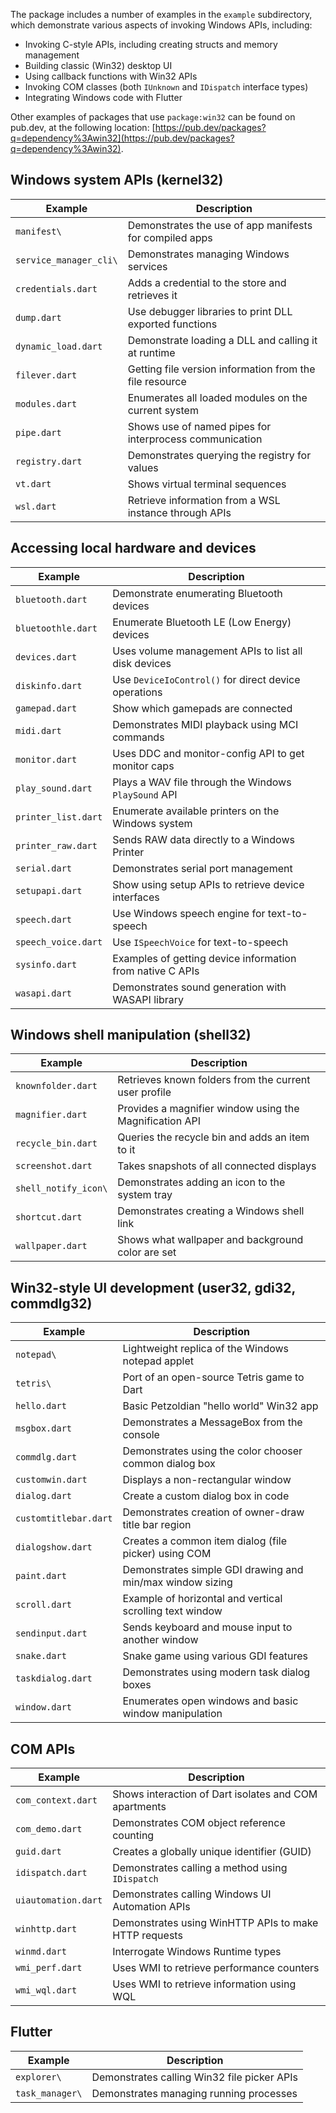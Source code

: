 The package includes a number of examples in the `example` subdirectory, which
demonstrate various aspects of invoking Windows APIs, including:

- Invoking C-style APIs, including creating structs and memory management
- Building classic (Win32) desktop UI
- Using callback functions with Win32 APIs
- Invoking COM classes (both `IUnknown` and `IDispatch` interface types)
- Integrating Windows code with Flutter

Other examples of packages that use `package:win32` can be found on pub.dev, at
the following location:
[https://pub.dev/packages?q=dependency%3Awin32](https://pub.dev/packages?q=dependency%3Awin32).

## Windows system APIs (kernel32)

| Example                | Description                                             |
| ---------------------- | ------------------------------------------------------- |
| `manifest\`            | Demonstrates the use of app manifests for compiled apps |
| `service_manager_cli\` | Demonstrates managing Windows services                  |
| `credentials.dart`     | Adds a credential to the store and retrieves it         |
| `dump.dart`            | Use debugger libraries to print DLL exported functions  |
| `dynamic_load.dart`    | Demonstrate loading a DLL and calling it at runtime     |
| `filever.dart`         | Getting file version information from the file resource |
| `modules.dart`         | Enumerates all loaded modules on the current system     |
| `pipe.dart`            | Shows use of named pipes for interprocess communication |
| `registry.dart`        | Demonstrates querying the registry for values           |
| `vt.dart`              | Shows virtual terminal sequences                        |
| `wsl.dart`             | Retrieve information from a WSL instance through APIs   |

## Accessing local hardware and devices

| Example             | Description                                               |
| ------------------- | --------------------------------------------------------- |
| `bluetooth.dart`    | Demonstrate enumerating Bluetooth devices                 |
| `bluetoothle.dart`  | Enumerate Bluetooth LE (Low Energy) devices               |
| `devices.dart`      | Uses volume management APIs to list all disk devices      |
| `diskinfo.dart`     | Use `DeviceIoControl()` for direct device operations      |
| `gamepad.dart`      | Show which gamepads are connected                         |
| `midi.dart`         | Demonstrates MIDI playback using MCI commands             |
| `monitor.dart`      | Uses DDC and monitor-config API to get monitor caps       |
| `play_sound.dart`   | Plays a WAV file through the Windows `PlaySound` API      |
| `printer_list.dart` | Enumerate available printers on the Windows system        |
| `printer_raw.dart`  | Sends RAW data directly to a Windows Printer              |
| `serial.dart`       | Demonstrates serial port management                       |
| `setupapi.dart`     | Show using setup APIs to retrieve device interfaces       |
| `speech.dart`       | Use Windows speech engine for text-to-speech              |
| `speech_voice.dart` | Use `ISpeechVoice` for text-to-speech                     |
| `sysinfo.dart`      | Examples of getting device information from native C APIs |
| `wasapi.dart`       | Demonstrates sound generation with WASAPI library         |

## Windows shell manipulation (shell32)

| Example              | Description                                             |
| -------------------- | ------------------------------------------------------- |
| `knownfolder.dart`   | Retrieves known folders from the current user profile   |
| `magnifier.dart`     | Provides a magnifier window using the Magnification API |
| `recycle_bin.dart`   | Queries the recycle bin and adds an item to it          |
| `screenshot.dart`    | Takes snapshots of all connected displays               |
| `shell_notify_icon\` | Demonstrates adding an icon to the system tray          |
| `shortcut.dart`      | Demonstrates creating a Windows shell link              |
| `wallpaper.dart`     | Shows what wallpaper and background color are set       |

## Win32-style UI development (user32, gdi32, commdlg32)

| Example               | Description                                               |
| --------------------- | --------------------------------------------------------- |
| `notepad\`            | Lightweight replica of the Windows notepad applet         |
| `tetris\`             | Port of an open-source Tetris game to Dart                |
| `hello.dart`          | Basic Petzoldian "hello world" Win32 app                  |
| `msgbox.dart`         | Demonstrates a MessageBox from the console                |
| `commdlg.dart`        | Demonstrates using the color chooser common dialog box    |
| `customwin.dart`      | Displays a non-rectangular window                         |
| `dialog.dart`         | Create a custom dialog box in code                        |
| `customtitlebar.dart` | Demonstrates creation of owner-draw title bar region      |
| `dialogshow.dart`     | Creates a common item dialog (file picker) using COM      |
| `paint.dart`          | Demonstrates simple GDI drawing and min/max window sizing |
| `scroll.dart`         | Example of horizontal and vertical scrolling text window  |
| `sendinput.dart`      | Sends keyboard and mouse input to another window          |
| `snake.dart`          | Snake game using various GDI features                     |
| `taskdialog.dart`     | Demonstrates using modern task dialog boxes               |
| `window.dart`         | Enumerates open windows and basic window manipulation     |

## COM APIs

| Example             | Description                                           |
| ------------------- | ----------------------------------------------------- |
| `com_context.dart`  | Shows interaction of Dart isolates and COM apartments |
| `com_demo.dart`     | Demonstrates COM object reference counting            |
| `guid.dart`         | Creates a globally unique identifier (GUID)           |
| `idispatch.dart`    | Demonstrates calling a method using `IDispatch`       |
| `uiautomation.dart` | Demonstrates calling Windows UI Automation APIs       |
| `winhttp.dart`      | Demonstrates using WinHTTP APIs to make HTTP requests |
| `winmd.dart`        | Interrogate Windows Runtime types                     |
| `wmi_perf.dart`     | Uses WMI to retrieve performance counters             |
| `wmi_wql.dart`      | Uses WMI to retrieve information using WQL            |

## Flutter

| Example         | Description                                 |
| --------------- | ------------------------------------------- |
| `explorer\`     | Demonstrates calling Win32 file picker APIs |
| `task_manager\` | Demonstrates managing running processes     |
